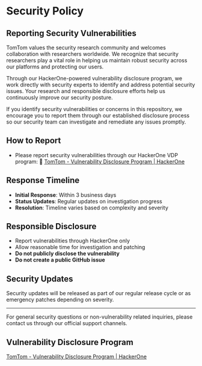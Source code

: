 # Security Policy

## Reporting Security Vulnerabilities

TomTom values the security research community and welcomes collaboration with researchers worldwide. We recognize that security researchers play a vital role in helping us maintain robust security across our platforms and protecting our users.

Through our HackerOne-powered vulnerability disclosure program, we work directly with security experts to identify and address potential security issues. Your research and responsible disclosure efforts help us continuously improve our security posture.

If you identify security vulnerabilities or concerns in this repository, we encourage you to report them through our established disclosure process so our security team can investigate and remediate any issues promptly.

## How to Report

- Please report security vulnerabilities through our HackerOne VDP program: 🔗 [TomTom - Vulnerability Disclosure Program | HackerOne](https://hackerone.com/tomtom)

## Response Timeline

- **Initial Response**: Within 3 business days
- **Status Updates**: Regular updates on investigation progress
- **Resolution**: Timeline varies based on complexity and severity

## Responsible Disclosure

- Report vulnerabilities through HackerOne only
- Allow reasonable time for investigation and patching
- **Do not publicly disclose the vulnerability**
- **Do not create a public GitHub issue**

## Security Updates

Security updates will be released as part of our regular release cycle or as emergency patches depending on severity.

---

For general security questions or non-vulnerability related inquiries, please contact us through our official support channels.

## Vulnerability Disclosure Program

[TomTom - Vulnerability Disclosure Program | HackerOne](https://hackerone.com/tomtom)
